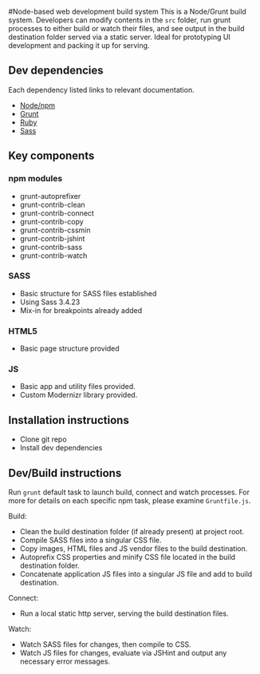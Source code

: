 #Node-based web development build system
This is a Node/Grunt build system. Developers can modify contents in the `src` folder, run grunt processes to either build or watch their files, and see output in the build destination folder served via a static server. Ideal for prototyping UI development and packing it up for serving. 

## Dev dependencies
Each dependency listed links to relevant documentation.
- [Node/npm](https://docs.npmjs.com/getting-started/installing-node)
- [Grunt](http://gruntjs.com/getting-started)
- [Ruby](https://www.ruby-lang.org/en/documentation/installation/)
- [Sass](http://sass-lang.com/install)

## Key components
### npm modules
- grunt-autoprefixer
- grunt-contrib-clean
- grunt-contrib-connect
- grunt-contrib-copy
- grunt-contrib-cssmin
- grunt-contrib-jshint
- grunt-contrib-sass
- grunt-contrib-watch

### SASS
- Basic structure for SASS files established
- Using Sass 3.4.23
- Mix-in for breakpoints already added

### HTML5
- Basic page structure provided

### JS
- Basic app and utility files provided.
- Custom Modernizr library provided.

## Installation instructions
- Clone git repo
- Install dev dependencies

## Dev/Build instructions
Run `grunt` default task to launch build, connect and watch processes. For more for details on each specific npm task, please examine `Gruntfile.js`.

Build:
- Clean the build destination folder (if already present) at project root.
- Compile SASS files into a singular CSS file.
- Copy images, HTML files and JS vendor files to the build destination.
- Autoprefix CSS properties and minify CSS file located in the build destination folder.
- Concatenate application JS files into a singular JS file and add to build destination.

Connect:
- Run a local static http server, serving the build destination files.

Watch:
- Watch SASS files for changes, then compile to CSS.
- Watch JS files for changes, evaluate via JSHint and output any necessary error messages.